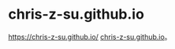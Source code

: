 # chris-z-su.github.io
https://chris-z-su.github.io/
[chris-z-su.github.io](https://chris-z-su.github.io/ "Github page")。
